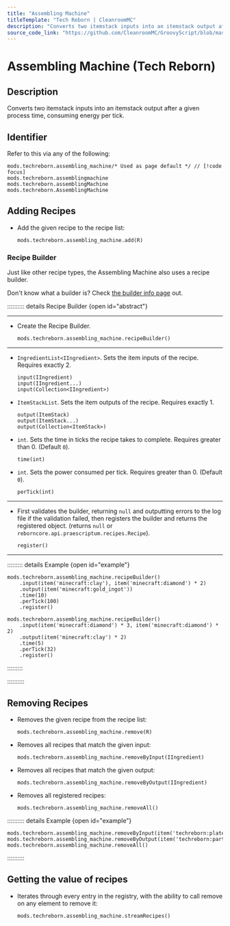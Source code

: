 ```yaml
---
title: "Assembling Machine"
titleTemplate: "Tech Reborn | CleanroomMC"
description: "Converts two itemstack inputs into an itemstack output after a given process time, consuming energy per tick."
source_code_link: "https://github.com/CleanroomMC/GroovyScript/blob/master/src/main/java/com/cleanroommc/groovyscript/compat/mods/techreborn/AssemblingMachine.java"
---
```


# Assembling Machine (Tech Reborn)

## Description

Converts two itemstack inputs into an itemstack output after a given process time, consuming energy per tick.

## Identifier

Refer to this via any of the following:

```groovy:no-line-numbers {1}
mods.techreborn.assembling_machine/* Used as page default */ // [!code focus]
mods.techreborn.assemblingmachine
mods.techreborn.assemblingMachine
mods.techreborn.AssemblingMachine
```


## Adding Recipes

- Add the given recipe to the recipe list:

    ```groovy:no-line-numbers
    mods.techreborn.assembling_machine.add(R)
    ```


### Recipe Builder

Just like other recipe types, the Assembling Machine also uses a recipe builder.

Don't know what a builder is? Check [the builder info page](../../getting_started/builder.md) out.

:::::::::: details Recipe Builder {open id="abstract"}

---

- Create the Recipe Builder.

    ```groovy:no-line-numbers
    mods.techreborn.assembling_machine.recipeBuilder()
    ```

---

- `IngredientList<IIngredient>`. Sets the item inputs of the recipe. Requires exactly 2.

    ```groovy:no-line-numbers
    input(IIngredient)
    input(IIngredient...)
    input(Collection<IIngredient>)
    ```

- `ItemStackList`. Sets the item outputs of the recipe. Requires exactly 1.

    ```groovy:no-line-numbers
    output(ItemStack)
    output(ItemStack...)
    output(Collection<ItemStack>)
    ```

- `int`. Sets the time in ticks the recipe takes to complete. Requires greater than 0. (Default `0`).

    ```groovy:no-line-numbers
    time(int)
    ```

- `int`. Sets the power consumed per tick. Requires greater than 0. (Default `0`).

    ```groovy:no-line-numbers
    perTick(int)
    ```

---

- First validates the builder, returning `null` and outputting errors to the log file if the validation failed, then registers the builder and returns the registered object. (returns `null` or `reborncore.api.praescriptum.recipes.Recipe`).

    ```groovy:no-line-numbers
    register()
    ```

---

::::::::: details Example {open id="example"}
```groovy:no-line-numbers
mods.techreborn.assembling_machine.recipeBuilder()
    .input(item('minecraft:clay'), item('minecraft:diamond') * 2)
    .output(item('minecraft:gold_ingot'))
    .time(10)
    .perTick(100)
    .register()

mods.techreborn.assembling_machine.recipeBuilder()
    .input(item('minecraft:diamond') * 3, item('minecraft:diamond') * 2)
    .output(item('minecraft:clay') * 2)
    .time(5)
    .perTick(32)
    .register()
```

:::::::::

::::::::::

## Removing Recipes

- Removes the given recipe from the recipe list:

    ```groovy:no-line-numbers
    mods.techreborn.assembling_machine.remove(R)
    ```

- Removes all recipes that match the given input:

    ```groovy:no-line-numbers
    mods.techreborn.assembling_machine.removeByInput(IIngredient)
    ```

- Removes all recipes that match the given output:

    ```groovy:no-line-numbers
    mods.techreborn.assembling_machine.removeByOutput(IIngredient)
    ```

- Removes all registered recipes:

    ```groovy:no-line-numbers
    mods.techreborn.assembling_machine.removeAll()
    ```

:::::::::: details Example {open id="example"}
```groovy:no-line-numbers
mods.techreborn.assembling_machine.removeByInput(item('techreborn:plates:35'))
mods.techreborn.assembling_machine.removeByOutput(item('techreborn:part:29'))
mods.techreborn.assembling_machine.removeAll()
```

::::::::::

## Getting the value of recipes

- Iterates through every entry in the registry, with the ability to call remove on any element to remove it:

    ```groovy:no-line-numbers
    mods.techreborn.assembling_machine.streamRecipes()
    ```
